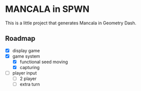 # MANCALA in SPWN

This is a little project that generates Mancala in Geometry Dash.

## Roadmap

- [x] display game
- [x] game system
  - [x] functional seed moving
  - [x] capturing
- [ ] player input
  - [ ] 2 player
  - [ ] extra turn

